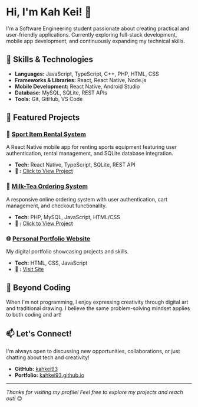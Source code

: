 # Hi, I'm Kah Kei! 👋

I'm a Software Engineering student passionate about creating practical and user-friendly applications. Currently exploring full-stack development, mobile app development, and continuously expanding my technical skills.

## 🚀 Skills & Technologies
- **Languages:** JavaScript, TypeScript, C++, PHP, HTML, CSS
- **Frameworks & Libraries:** React, React Native, Node.js
- **Mobile Development:** React Native, Android Studio
- **Database:** MySQL, SQLite, REST APIs
- **Tools:** Git, GitHub, VS Code

## 💼 Featured Projects

### 🏀 [Sport Item Rental System](https://github.com/kahkei93/sport-item-rental-system)
A React Native mobile app for renting sports equipment featuring user authentication, rental management, and SQLite database integration.
- **Tech:** React Native, TypeScript, SQLite, REST API
- **🔗 :** [Click to View Project](https://github.com/kahkei93/sport-item-rental-system)

### 🧋 [Milk-Tea Ordering System](https://github.com/kahkei93/Milk-Tea-Ordering-System)  
A responsive online ordering system with user authentication, cart management, and checkout functionality.
- **Tech:** PHP, MySQL, JavaScript, HTML/CSS
- **🔗 :** [Click to View Project](https://github.com/kahkei93/Milk-Tea-Ordering-System)

### 🌐 [Personal Portfolio Website](https://kahkei93.github.io)
My digital portfolio showcasing projects and skills.
- **Tech:** HTML, CSS, JavaScript
- **🔗 :** [Visit Site](https://kahkei93.github.io)

## 🎨 Beyond Coding
When I'm not programming, I enjoy expressing creativity through digital art and traditional drawing. I believe the same problem-solving mindset applies to both coding and art!

## 📫 Let's Connect!
I'm always open to discussing new opportunities, collaborations, or just chatting about tech and creativity!

- **GitHub:** [kahkei93](https://github.com/kahkei93)
- **Portfolio:** [kahkei93.github.io](https://kahkei93.github.io)

---

*Thanks for visiting my profile! Feel free to explore my projects and reach out!* 😊
